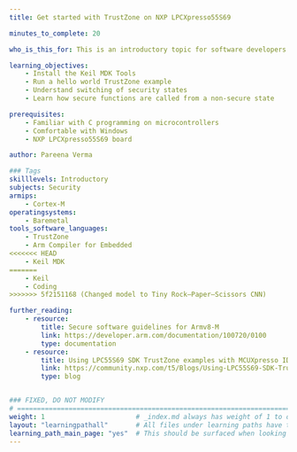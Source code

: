 ```yaml
---
title: Get started with TrustZone on NXP LPCXpresso55S69

minutes_to_complete: 20

who_is_this_for: This is an introductory topic for software developers new to using TrustZone.

learning_objectives: 
    - Install the Keil MDK Tools
    - Run a hello world TrustZone example
    - Understand switching of security states
    - Learn how secure functions are called from a non-secure state

prerequisites:
    - Familiar with C programming on microcontrollers
    - Comfortable with Windows 
    - NXP LPCXpresso55S69 board

author: Pareena Verma

### Tags
skilllevels: Introductory
subjects: Security 
armips:
    - Cortex-M
operatingsystems:
    - Baremetal
tools_software_languages:
    - TrustZone
    - Arm Compiler for Embedded
<<<<<<< HEAD
    - Keil MDK
=======
    - Keil
    - Coding
>>>>>>> 5f2151168 (Changed model to Tiny Rock–Paper–Scissors CNN)

further_reading:
    - resource:
        title: Secure software guidelines for Armv8-M
        link: https://developer.arm.com/documentation/100720/0100
        type: documentation
    - resource:
        title: Using LPC55S69 SDK TrustZone examples with MCUXpresso IDE
        link: https://community.nxp.com/t5/Blogs/Using-LPC55S69-SDK-TrustZone-examples-with-MCUXpresso-IDE-v11-0/ba-p/1131075
        type: blog


### FIXED, DO NOT MODIFY
# ================================================================================
weight: 1                       # _index.md always has weight of 1 to order correctly
layout: "learningpathall"       # All files under learning paths have this same wrapper
learning_path_main_page: "yes"  # This should be surfaced when looking for related content. Only set for _index.md of learning path content.
---
```


